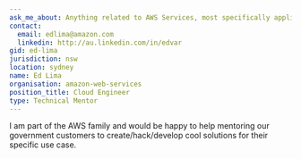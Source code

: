 ```yaml
---
ask_me_about: Anything related to AWS Services, most specifically application services
contact:
  email: edlima@amazon.com
  linkedin: http://au.linkedin.com/in/edvar
gid: ed-lima
jurisdiction: nsw
location: sydney
name: Ed Lima
organisation: amazon-web-services
position_title: Cloud Engineer
type: Technical Mentor
---
```


I am part of the AWS family and would be happy to help mentoring our government customers to create/hack/develop cool solutions for their specific use case.